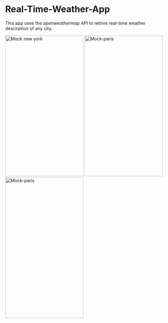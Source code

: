 # Real-Time-Weather-App

This app uses the *openweathermap* API to retrive real-time weather descirption of any city.


<img src="https://res.cloudinary.com/muskan/image/upload/v1590908085/GitHub%20Mocks/Real%20time%20weather%20app/Screenshot_1590345593_vyh40z.png" alt="Mock new york"
	 width="250" height="450" /> <img src = "https://res.cloudinary.com/muskan/image/upload/v1590908082/GitHub%20Mocks/Real%20time%20weather%20app/Screenshot_1590345644_q1qwfo.png" alt = "Mock-paris" width ="250" height = "450" /> <img src = "https://res.cloudinary.com/muskan/image/upload/v1590908080/GitHub%20Mocks/Real%20time%20weather%20app/Screenshot_1590345624_hl403p.png" alt = "Mock-paris" width ="250" height = "450" /> 
